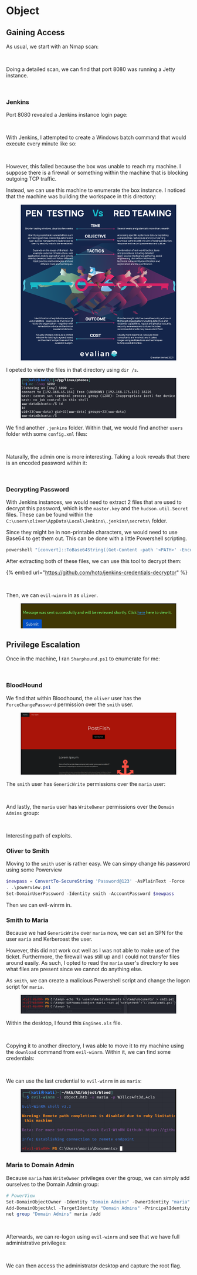 # Object

## Gaining Access

As usual, we start with an Nmap scan:

<figure><img src="../../../.gitbook/assets/image (54) (2) (1).png" alt=""><figcaption></figcaption></figure>

Doing a detailed scan, we can find that port 8080 was running a Jetty instance.

<figure><img src="../../../.gitbook/assets/image (56) (2) (1).png" alt=""><figcaption></figcaption></figure>

### Jenkins

Port 8080 revealed a Jenkins instance login page:

<figure><img src="../../../.gitbook/assets/image (39) (4) (1).png" alt=""><figcaption></figcaption></figure>

With Jenkins, I attempted to create a Windows batch command that would execute every minute like so:

<figure><img src="../../../.gitbook/assets/image (18) (5) (1).png" alt=""><figcaption></figcaption></figure>

However, this failed because the box was unable to reach my machine. I suppose there is a firewall or something within the machine that is blocking outgoing TCP traffic.

Instead, we can use this machine to enumerate the box instance. I noticed that the machine was building the workspace in this directory:

<figure><img src="../../../.gitbook/assets/image (73) (2).png" alt=""><figcaption></figcaption></figure>

I opeted to view the files in that directory using `dir /s`.&#x20;

<figure><img src="../../../.gitbook/assets/image (70) (2).png" alt=""><figcaption></figcaption></figure>

We find another `.jenkins` folder. Within that, we would find another `users` folder with some `config.xml` files:

<figure><img src="../../../.gitbook/assets/image (8) (1) (4) (1).png" alt=""><figcaption></figcaption></figure>

Naturally, the admin one is more interesting. Taking a look reveals that there is an encoded password within it:

<figure><img src="../../../.gitbook/assets/image (42) (3) (1).png" alt=""><figcaption></figcaption></figure>

### Decrypting Password

With Jenkins instances, we would need to extract 2 files that are used to decrypt this password, which is the `master.key` and the `hudson.util.Secret` files. These can be found within the `C:\users\oliver\AppData\Local\Jenkins\.jenkins\secrets\` folder.

Since they might be in non-printable characters, we would need to use Base64 to get them out. This can be done with a little Powershell scripting.

```powershell
powershell "[convert]::ToBase64String((Get-Content -path '<PATH>' -Encoding byte))"
```

After extracting both of these files, we can use this tool to decrypt them:

{% embed url="https://github.com/hoto/jenkins-credentials-decryptor" %}

<figure><img src="../../../.gitbook/assets/image (66) (2).png" alt=""><figcaption></figcaption></figure>

Then, we can `evil-winrm` in as `oliver`.&#x20;

<figure><img src="../../../.gitbook/assets/image (61) (1).png" alt=""><figcaption></figcaption></figure>

## Privilege Escalation

Once in the machine, I ran `Sharphound.ps1` to enumerate for me:

<figure><img src="../../../.gitbook/assets/image (24) (1) (4).png" alt=""><figcaption></figcaption></figure>

### BloodHound

We find that within Bloodhound, the `oliver` user has the `ForceChangePassword` permission over the `smith` user.

<figure><img src="../../../.gitbook/assets/image (34) (3).png" alt=""><figcaption></figcaption></figure>

The `smith` user has `GenericWrite` permissions over the `maria` user:

<figure><img src="../../../.gitbook/assets/image (38) (3) (1).png" alt=""><figcaption></figcaption></figure>

And lastly, the `maria` user has `WriteOwner` permissions over the `Domain Admins` group:

<figure><img src="../../../.gitbook/assets/image (27) (1) (1).png" alt=""><figcaption></figcaption></figure>

Interesting path of exploits.

### Oliver to Smith

Moving to the `smith` user is rather easy. We can simpy change his password using some Powerview

```powershell
$newpass = ConvertTo-SecureString 'Password@123' -AsPlainText -Force
. .\powerview.ps1
Set-DomainUserPassword -Identity smith -AccountPassword $newpass
```

Then we can evil-winrm in.

### Smith to Maria

Because we had `GenericWrite` over `maria` now, we can set an SPN for the user `maria` and Kerberoast the user.&#x20;

However, this did not work out well as I was not able to make use of the ticket. Furthermore, the firewall was still up and I could not transfer files around easily. As such, I opted to read the `maria` user's directory to see what files are present since we cannot do anything else.&#x20;

As `smith`, we can create a malicious Powershell script and change the logon script for `maria`.&#x20;

<figure><img src="../../../.gitbook/assets/image (5) (1) (4) (1).png" alt=""><figcaption></figcaption></figure>

Within the desktop, I found this `Engines.xls` file.

<figure><img src="../../../.gitbook/assets/image (28) (1) (1).png" alt=""><figcaption></figcaption></figure>

Copying it to another directory, I was able to move it to my machine using the `download` command from `evil-winrm`. Within it, we can find some credentials:

<figure><img src="../../../.gitbook/assets/image (45) (2) (1).png" alt=""><figcaption></figcaption></figure>

We can use the last credential to `evil-winrm` in as `maria`:

<figure><img src="../../../.gitbook/assets/image (36) (1) (2) (1).png" alt=""><figcaption></figcaption></figure>

### Maria to Domain Admin

Because `maria` has `WriteOwner` privileges over the group, we can simply add ourselves to the Domain Admin group:

```powershell
# PowerView
Set-DomainObjectOwner -Identity "Domain Admins" -OwnerIdentity "maria"
Add-DomainObjectAcl -TargetIdentity "Domain Admins" -PrincipalIdentity maria -Rights All
net group "Domain Admins" maria /add
```

<figure><img src="../../../.gitbook/assets/image (46) (2) (1).png" alt=""><figcaption></figcaption></figure>

Afterwards, we can re-logon using `evil-winrm` and see that we have full administrative privileges:

<figure><img src="../../../.gitbook/assets/image (55) (2) (1).png" alt=""><figcaption></figcaption></figure>

We can then access the administrator desktop and capture the root flag.&#x20;
